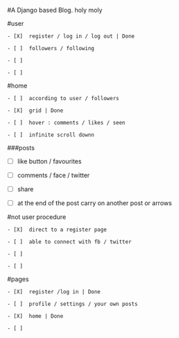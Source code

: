 #A Django based Blog. 
holy moly

#user 

	- [X]  register / log in / log out | Done
  
	- [ ]  followers / following 
  
	- [ ] 
  
	- [ ] 

#home

	- [ ]  according to user / followers  
 
	- [X]  grid | Done
  
	- [ ]  hover : comments / likes / seen
  
	- [ ]  infinite scroll downn
  

###posts 

- [ ]  like button / favourites
  
- [ ]  comments / face / twitter
  
- [ ]  share
  
- [ ]  at the end of the post carry on another post or arrows 

#not user procedure

	- [X]  direct to a register page 
  
	- [ ]  able to connect with fb / twitter 
  
	- [ ]  
  
	- [ ] 

#pages

	- [X]  register /log in | Done
  
	- [ ]  profile / settings / your own posts 
  
	- [X]  home | Done
  
	- [ ]  
